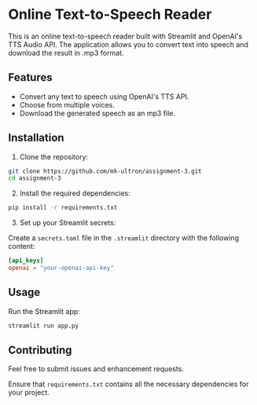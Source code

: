 # Online Text-to-Speech Reader

This is an online text-to-speech reader built with Streamlit and OpenAI's TTS Audio API. The application allows you to convert text into speech and download the result in .mp3 format.

## Features

- Convert any text to speech using OpenAI's TTS API.
- Choose from multiple voices.
- Download the generated speech as an mp3 file.

## Installation

1. Clone the repository:

```bash
git clone https://github.com/mk-ultron/assignment-3.git
cd assignment-3
```

2. Install the required dependencies:

```bash
pip install -r requirements.txt
```

3. Set up your Streamlit secrets:

Create a `secrets.toml` file in the `.streamlit` directory with the following content:

```toml
[api_keys]
openai = "your-openai-api-key"
```

## Usage

Run the Streamlit app:

```bash
streamlit run app.py
```

## Contributing

Feel free to submit issues and enhancement requests.

Ensure that `requirements.txt` contains all the necessary dependencies for your project.
